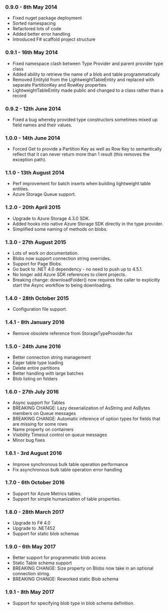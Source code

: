 ### 0.9.0 - 8th May 2014
* Fixed nuget package deployment
* Sorted namespacing
* Refactored lots of code
* Added better error handling
* Introduced F# scaffold project structure

### 0.9.1 - 16th May 2014
* Fixed namespace clash between Type Provider and parent provider type class
* Added ability to retrieve the name of a blob and table programmatically
* Removed EntityId from the LightweightTableEntity and replaced with separate PartitionKey and RowKey properties
* LightweightTableEntity made public and changed to a class rather than a record

### 0.9.2 - 12th June 2014
* Fixed a bug whereby provided type constructors sometimes mixed up field names and their values.

### 1.0.0 - 14th June 2014
* Forced Get to provide a Partition Key as well as Row Key to semantically reflect that it can never return more than 1 result (this removes the exception path).

### 1.1.0 - 13th August 2014
* Perf improvement for batch inserts when building lightweight table entities.
* Azure Storage Queue support.

### 1.2.0 - 20th April 2015
* Upgrade to Azure Storage 4.3.0 SDK.
* Added hooks into native Azure Storage SDK directly in the type provider.
* Simplified some naming of methods on blobs.

### 1.3.0 - 27th August 2015
* Lots of work on documentation.
* Blobs now support connection string overrides.
* Support for Page Blobs.
* Go back to .NET 4.0 dependency - no need to push up to 4.5.1.
* No longer add Azure SDK references to client projects.
* Breaking change: downloadFolder() now requires the caller to explicitly start the Async workflow to being downloading.

### 1.4.0 - 28th October 2015
* Configuration file support.

### 1.4.1 - 8th January 2016
* Remove obsolete reference from StorageTypeProvider.fsx

### 1.5.0 - 24th June 2016
* Better connection string management
* Eager table type loading
* Delete entire partitions
* Better handling with large batches
* Blob listing on folders

### 1.6.0 - 27th July 2016
* Async support for Tables
* BREAKING CHANGE: Lazy deserialization of AsString and AsBytes members on Queue messages
* BREAKING CHANGE: Automatic inference of option types for fields that are missing for some rows
* Name property on containers
* Visibility Timeout control on queue messages
* Minor bug fixes

### 1.6.1 - 3rd August 2016
* Improve synchronous bulk table operation performance
* Fix asynchronous bulk table operation error handling

### 1.7.0 - 6th October 2016
* Support for Azure Metrics tables.
* Support for simple humanization of table properties.

### 1.8.0 - 28th March 2017
* Upgrade to F# 4.0
* Upgrade to .NET452
* Support for static blob schemas

### 1.9.0 - 6th May 2017
* Better support for programmatic blob access
* Static Table schema support
* BREAKING CHANGE: Size property on Blobs now take in an optional connection string.
* BREAKING CHANGE: Reworked static Blob schema

### 1.9.1 - 8th May 2017
* Support for specifying blob type in blob schema definition.